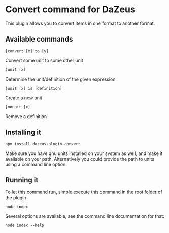 # Convert command for DaZeus
This plugin allows you to convert items in one format to another format.

## Available commands

    }convert [x] to [y]

Convert some unit to some other unit

    }unit [x]

Determine the unit/definition of the given expression

    }unit [x] is [definition]

Create a new unit

    }nounit [x]

Remove a definition

## Installing it

    npm install dazeus-plugin-convert

Make sure you have gnu units installed on your system as well, and make it available on your path.
Alternatively you could provide the path to units using a command line option.

## Running it
To let this command run, simple execute this command in the root folder of the plugin

    node index

Several options are available, see the command line documentation for that:

    node index --help
